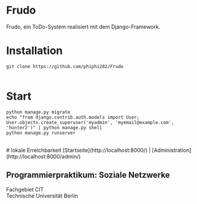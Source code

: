 # Frudo
Frudo, ein ToDo-System realisiert mit dem Django-Framework.
# Installation
`git clone https://github.com/phiphi282/Frudo` <br />
<br />
# Start
`python manage.py migrate`<br />
`echo "from django.contrib.auth.models import User; User.objects.create_superuser('myadmin', 'myemail@example.com', 'hunter2')" | python manage.py shell`<br />
`python manage.py runserver`<br />

<br />
# lokale Erreichbarkeit
[Startseite](http://localhost:8000/) | [Administration](http://localhost:8000/admin/)


## Programmierpraktikum: Soziale Netzwerke
Fachgebiet CIT<br />
Technische Universität Berlin
